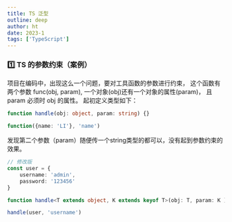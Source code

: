 ```yaml
---
title: TS 泛型
outline: deep
author: ht
date: 2023-1
tags: ['TypeScript']
---
```


### 1️⃣ TS 的参数约束（案例）

项目在编码中，出现这么一个问题，要对工具函数的参数进行约束， 这个函数有两个参数 func(obj, param), 一个对象(obj)还有一个对象的属性(param)， 且param 必须时 obj 的属性。
起初定义类型如下：
```ts
function handle(obj: object, param: string) {}

function({name: 'LI'}, 'name')
```
发现第二个参数（param）随便传一个string类型的都可以，没有起到参数约束的效果。

```ts
// 修改版
const user = {
    username: 'admin',
    password: '123456'
}

function handle<T extends object, K extends keyof T>(obj: T, param: K ) {} // 完美解决

handle(user, 'username')
```

